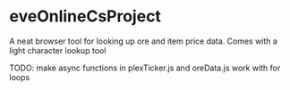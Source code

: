 # eveOnlineCsProject
A neat browser tool for looking up ore and item price data. Comes with a light character lookup tool


TODO: make async functions in plexTicker.js and oreData.js work with for loops
